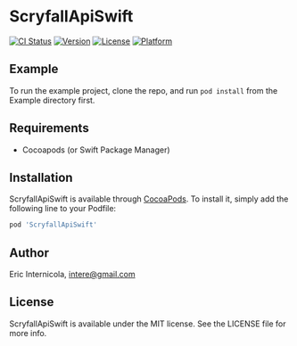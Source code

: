 # ScryfallApiSwift

[![CI Status](https://img.shields.io/travis/intere/ScryfallApiSwift.svg?style=flat)](https://travis-ci.org/intere/ScryfallApiSwift)
[![Version](https://img.shields.io/cocoapods/v/ScryfallApiSwift.svg?style=flat)](https://cocoapods.org/pods/ScryfallApiSwift)
[![License](https://img.shields.io/cocoapods/l/ScryfallApiSwift.svg?style=flat)](https://cocoapods.org/pods/ScryfallApiSwift)
[![Platform](https://img.shields.io/cocoapods/p/ScryfallApiSwift.svg?style=flat)](https://cocoapods.org/pods/ScryfallApiSwift)

## Example

To run the example project, clone the repo, and run `pod install` from the Example directory first.

## Requirements
- Cocoapods (or Swift Package Manager)

## Installation

ScryfallApiSwift is available through [CocoaPods](https://cocoapods.org). To install
it, simply add the following line to your Podfile:

```ruby
pod 'ScryfallApiSwift'
```

## Author

Eric Internicola, intere@gmail.com

## License

ScryfallApiSwift is available under the MIT license. See the LICENSE file for more info.
